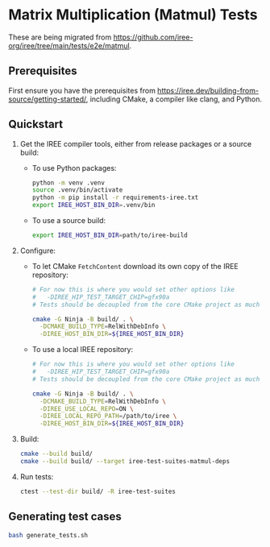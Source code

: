 # Matrix Multiplication (Matmul) Tests

These are being migrated from
https://github.com/iree-org/iree/tree/main/tests/e2e/matmul.

## Prerequisites

First ensure you have the prerequisites from
https://iree.dev/building-from-source/getting-started/, including CMake, a
compiler like clang, and Python.

## Quickstart

1. Get the IREE compiler tools, either from release packages or a source build:

    * To use Python packages:

        ```bash
        python -m venv .venv
        source .venv/bin/activate
        python -m pip install -r requirements-iree.txt
        export IREE_HOST_BIN_DIR=.venv/bin
        ```

    * To use a source build:

        ```bash
        export IREE_HOST_BIN_DIR=path/to/iree-build
        ```

2. Configure:

    * To let CMake `FetchContent` download its own copy of the IREE repository:

        ```bash
        # For now this is where you would set other options like
        #   -DIREE_HIP_TEST_TARGET_CHIP=gfx90a
        # Tests should be decoupled from the core CMake project as much as possible.

        cmake -G Ninja -B build/ . \
          -DCMAKE_BUILD_TYPE=RelWithDebInfo \
          -DIREE_HOST_BIN_DIR=${IREE_HOST_BIN_DIR}
        ```

    * To use a local IREE repository:

        ```bash
        # For now this is where you would set other options like
        #   -DIREE_HIP_TEST_TARGET_CHIP=gfx90a
        # Tests should be decoupled from the core CMake project as much as possible.

        cmake -G Ninja -B build/ . \
          -DCMAKE_BUILD_TYPE=RelWithDebInfo \
          -DIREE_USE_LOCAL_REPO=ON \
          -DIREE_LOCAL_REPO_PATH=/path/to/iree \
          -DIREE_HOST_BIN_DIR=${IREE_HOST_BIN_DIR}
        ```

3. Build:

    ```bash
    cmake --build build/
    cmake --build build/ --target iree-test-suites-matmul-deps
    ```

4. Run tests:

    ```bash
    ctest --test-dir build/ -R iree-test-suites
    ```

## Generating test cases

```bash
bash generate_tests.sh
```
